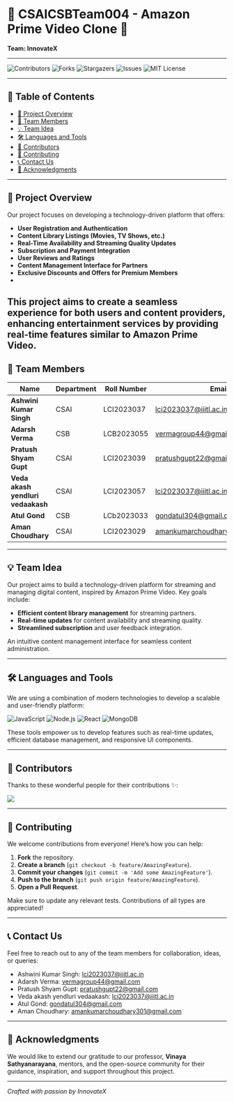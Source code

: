 # 🏨 CSAICSBTeam004 - Amazon Prime Video Clone 🏨

**Team:  InnovateX**

---

![Contributors](https://img.shields.io/github/contributors/IIITLucknowSWEngg/CSAICSBTeam004)
![Forks](https://img.shields.io/github/forks/IIITLucknowSWEngg/CSAICSBTeam004?style=social)
![Stargazers](https://img.shields.io/github/stars/IIITLucknowSWEngg/CSAICSBTeam004?style=social)
![Issues](https://img.shields.io/github/issues/IIITLucknowSWEngg/CSAICSBTeam004)
![MIT License](https://img.shields.io/github/license/IIITLucknowSWEngg/CSAICSBTeam004)

---

## 🧭 Table of Contents

- [📌 Project Overview](#-project-overview)
- [👥 Team Members](#-team-members)
- [💡 Team Idea](#-team-idea)
- [🛠️ Languages and Tools](#%EF%B8%8F-languages-and-tools)
- [👥 Contributors](#-contributors)
- [🤝 Contributing](#-contributing)
- [📞 Contact Us](#-contact-us)
- [🎉 Acknowledgments](#-acknowledgments)

---

## 📌 Project Overview
 
Our project focuses on developing a technology-driven platform that offers:

- **User Registration and Authentication**
- **Content Library Listings (Movies, TV Shows, etc.)**
- **Real-Time Availability and Streaming Quality Updates**
- **Subscription and Payment Integration**
- **User Reviews and Ratings**
- **Content Management Interface for Partners**
- **Exclusive Discounts and Offers for Premium Members**
- 
This project aims to create a seamless experience for both users and content providers, enhancing entertainment services by providing real-time features similar to Amazon Prime Video.
---

## 👥 Team Members

| **Name**            | **Department** | **Roll Number** | **Email**                          | **GitHub Username**                |
|---------------------|----------------|-----------------|------------------------------------|------------------------------------|
| **Ashwini Kumar Singh**     | CSAI             | LCI2023037     | lci2023037@iiitl.ac.in        | [ashwinisingh17](https://github.com/ashwinisingh17) |
| **Adarsh Verma**    | CSB             | LCB2023055     | vermagroup44@gmail.com           | [adarshverma27](https://github.com/adarshverma27)   |
| **Pratush Shyam Gupt**     | CSAI            | LCI2023039      |  pratushgupt22@gmail.com         | [psg-19](https://github.com/psg-19) |
| **Veda akash yendluri vedaakash**    | CSAI             |  LCI2023057        |  lci2023037@iiitl.ac.in         | [Vedaakash](https://github.com/Vedaakash) |
| **Atul Gond**    | CSB            | LCb2023033      |   gondatul304@gmail.com       | [atulgond](https://github.com/atulgond) |
| **Aman Choudhary**    | CSAI             | LCI2023029      | amankumarchoudhary301@gmail.com       | [amanchoudhary17](https://github.com/amanchoudhary17) |

---

## 💡 Team Idea
 
Our project aims to build a technology-driven platform for streaming and managing digital content, inspired by Amazon Prime Video. Key goals include:

- **Efficient content library management** for streaming partners.
- **Real-time updates** for content availability and streaming quality.
- **Streamlined subscription** and user feedback integration.

An intuitive content management interface for seamless content administration.

---

## 🛠️ Languages and Tools

We are using a combination of modern technologies to develop a scalable and user-friendly platform:

![JavaScript](https://img.shields.io/badge/JavaScript-%23323330.svg?style=for-the-badge&logo=javascript&logoColor=%23F7DF1E)
![Node.js](https://img.shields.io/badge/Node.js-43853D?style=for-the-badge&logo=node.js&logoColor=white)
![React](https://img.shields.io/badge/React-%2320232a.svg?style=for-the-badge&logo=react&logoColor=%2361DAFB)
![MongoDB](https://img.shields.io/badge/MongoDB-%2347A248.svg?style=for-the-badge&logo=mongodb&logoColor=white)

These tools empower us to develop features such as real-time updates, efficient database management, and responsive UI components.

---

## 👥 Contributors

Thanks to these wonderful people for their contributions ✨:

<a href="https://github.com/IIITLucknowSWEngg/CSAICSBTeam004/graphs/contributors">
  <img src="https://contrib.rocks/image?repo=IIITLucknowSWEngg/CSAICSBTeam004" />
</a>

---

## 🤝 Contributing

We welcome contributions from everyone! Here’s how you can help:

1. **Fork** the repository.
2. **Create a branch** (`git checkout -b feature/AmazingFeature`).
3. **Commit your changes** (`git commit -m 'Add some AmazingFeature'`).
4. **Push to the branch** (`git push origin feature/AmazingFeature`).
5. **Open a Pull Request**.

Make sure to update any relevant tests. Contributions of all types are appreciated!

---

## 📞 Contact Us

Feel free to reach out to any of the team members for collaboration, ideas, or queries:

-  Ashwini Kumar Singh: lci2023037@iiitl.ac.in 
- Adarsh Verma: vermagroup44@gmail.com    
- Pratush Shyam Gupt: pratushgupt22@gmail.com
- Veda akash yendluri vedaakash:  lci2023037@iiitl.ac.in
-  Atul Gond: gondatul304@gmail.com 
-  Aman Choudhary:  amankumarchoudhary301@gmail.com

---

## 🎉 Acknowledgments

We would like to extend our gratitude to our professor, **Vinaya Sathyanarayana**, mentors, and the open-source community for their guidance, inspiration, and support throughout this project.

---

*Crafted with passion by InnovateX*
